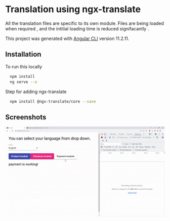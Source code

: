 # Translation using ngx-translate
All the translation files are specific to its own module. Files are being loaded when required , and the intitial loading time is reduced signifacantly .

This project was generated with [Angular CLI](https://github.com/angular/angular-cli) version 11.2.11.


## Installation 
To run this locally 
```bash
  npm install 
  ng serve --o
```
Step for adding ngx-translate 

```bash
  npm install @ngx-translate/core --save
```




## Screenshots

![App Screenshot](https://github.com/niloymcs17/dynamic-translation-angular/blob/master/readme/ezgif-3-fd9593b681.gif?raw=true)

